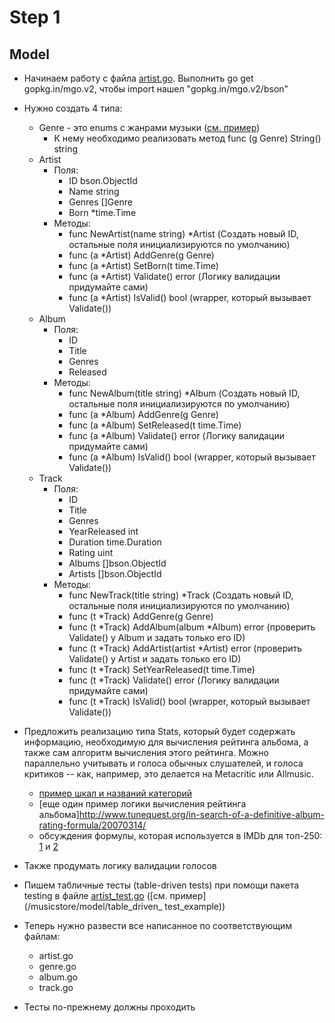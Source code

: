 # Step 1

## Model

* Начинаем работу с файла [artist.go](/musicstore/model/artist.go). Выполнить go get gopkg.in/mgo.v2, чтобы import нашел "gopkg.in/mgo.v2/bson"

* Нужно  создать 4 типа:
  * Genre - это  enums c жанрами музыки ([см. пример](/musicstore/model/enum_example))
    * К нему необходимо реализовать метод func (g Genre) String() string
  * Artist
    * Поля:
      * ID bson.ObjectId
      * Name string
      * Genres []Genre
      * Born *time.Time
    * Методы:
      * func NewArtist(name string) *Artist (Создать новый ID, остальные поля инициализируются по умолчанию)
      * func (a *Artist) AddGenre(g Genre)
      * func (a *Artist) SetBorn(t time.Time)
      * func (a *Artist) Validate() error (Логику валидации придумайте сами)
      * func (a *Artist) IsValid() bool (wrapper, который вызывает Validate())
  * Album
    * Поля:
      * ID
      * Title
      * Genres
      * Released
    * Методы:
      * func NewAlbum(title string) *Album (Создать новый ID, остальные поля инициализируются по умолчанию)
      * func (a *Album) AddGenre(g Genre)
      * func (a *Album) SetReleased(t time.Time)
      * func (a *Album) Validate() error (Логику валидации придумайте сами)
      * func (a *Album) IsValid() bool (wrapper, который вызывает Validate())
  * Track
    * Поля:
      * ID
	  * Title
	  * Genres
	  * YearReleased int
	  * Duration     time.Duration
	  * Rating       uint
	  * Albums       []bson.ObjectId
	  * Artists      []bson.ObjectId
    * Методы:
      * func NewTrack(title string) *Track (Создать новый ID, остальные поля инициализируются по умолчанию)
      * func (t *Track) AddGenre(g Genre)
      * func (t *Track) AddAlbum(album *Album) error (проверить Validate() у Album и задать только его ID)
      * func (t *Track) AddArtist(artist *Artist) error (проверить Validate() у Artist и задать только его ID)
      * func (t *Track) SetYearReleased(t time.Time)
      * func (t *Track) Validate() error (Логику валидации придумайте сами)
      * func (t *Track) IsValid() bool (wrapper, который вызывает Validate())

* Предложить реализацию типа Stats, который будет содержать информацию, необходимую для вычисления рейтинга альбома,
а также сам алгоритм вычисления этого рейтинга. Можно параллельно учитывать и голоса обычных слушателей,
и голоса критиков -- как, например, это делается на Metacritic или Allmusic.
  * [пример шкал и названий категорий](http://www.metacritic.com/about-metascores)
  * [еще один пример логики вычисления рейтинга альбома]http://www.tunequest.org/in-search-of-a-definitive-album-rating-formula/20070314/
  * обсуждения формулы, которая используется в IMDb для топ-250: [1](http://www.quora.com/How-is-a-Movies-weighted-rating-calculated-on-IMDb) и [2](http://math.stackexchange.com/questions/169032/understanding-the-imdb-weighted-rating-function-for-usage-on-my-own-website)

* Также продумать логику валидации голосов

* Пишем табличные тесты (table-driven tests) при помощи пакета testing в файле [artist_test.go](/musicstore/model/artist_test.go) ([см. пример](/musicstore/model/table_driven_ test_example))

* Теперь нужно развести все написанное по соответствующим файлам:
  * artist.go
  * genre.go
  * album.go
  * track.go

* Тесты по-прежнему должны проходить